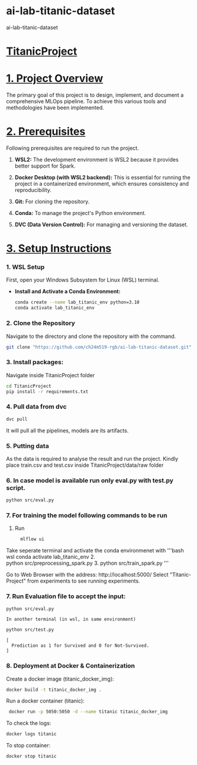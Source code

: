 # ai-lab-titanic-dataset
ai-lab-titanic-dataset
# <ins>TitanicProject</ins>

# <ins>**1. Project Overview**</ins>
The primary goal of this project is to design, implement, and document a comprehensive MLOps pipeline. To achieve this various tools and methodologies have been implemented.

# <ins>**2. Prerequisites**</ins>
Following prerequisites are required to run the project.

  1. **WSL2:**
  The development environment is WSL2 because it provides better support for Spark.
    
  2.   **Docker Desktop (with WSL2 backend):**
This is essential for running the project in a containerized environment, which ensures consistency and reproducibility.

  3. **Git:**
For cloning the repository.

  4. **Conda:** 
To manage the project's Python environment.

  5. **DVC (Data Version Control):**
For managing and versioning the dataset.

# <ins>**3. Setup Instructions**</ins>
### 1. WSL Setup
First, open your Windows Subsystem for Linux (WSL) terminal.

-   **Install and Activate a Conda Environment:**

    ```bash
    conda create --name lab_titanic_env python=3.10
    conda activate lab_titanic_env
    ```

### 2. Clone the Repository

Navigate to the directory and clone the repository with the command. 

```bash
git clone "https://github.com/ch24m519-rgb/ai-lab-titanic-dataset.git"
```
###  3. Install packages:
  Navigate inside TitanicProject folder
  ```bash
  cd TitanicProject
  pip install -r requirements.txt
  ```

###  4. Pull data from dvc 
   ```bash
   dvc pull
   ```
  
  It will pull all the pipelines, models are its artifacts.

###  5. Putting data
   As the data is required to analyse the result and run the project. Kindly place train.csv and test.csv inside TitanicProject/data/raw folder 
  
### 6. In case model is available run only eval.py with test.py script.
    
   ```bash
   python src/eval.py
   ```

  ### 7. For training the model following commands to be run
  
1. Run
   ```bash
     mlflow ui
   ```
Take seperate terminal and activate the conda environmenet with 
  '''bash
   wsl
   conda activate lab_titanic_env
 2.   
   python src/preprocessing_spark.py
 3.  python src/train_spark.py 
   '''
   
  Go to Web Browser with the address:
  http://localhost:5000/
  Select "Titanic-Project" from experiments to see running experiments.
  
  ### 7. Run Evaluation file to accept the input:
    
   ```bash
   python src/eval.py
   ```
    
    In another terminal (in wsl, in same environment)
    
   ```bash
   python src/test.py 
   ```
    
    [
      Prediction as 1 for Survived and 0 for Not-Survived.
    ]

  ### 8. Deployment at Docker & Containerization
  Create a docker image (titanic_docker_img):
  
  ```bash
  docker build -t titanic_docker_img .
  ```
  
  Run a docker container (titanic):
  
   ```bash
    docker run -p 5050:5050 -d --name titanic titanic_docker_img
   ```
  
  To check the logs:
  
   ```bash
   docker logs titanic
   ```
  
  To stop container:
  
   ```bash
   docker stop titanic
   ```
